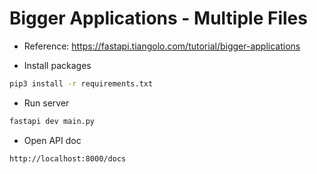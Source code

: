 # Bigger Applications - Multiple Files

- Reference: https://fastapi.tiangolo.com/tutorial/bigger-applications

- Install packages

```bash
pip3 install -r requirements.txt
```

- Run server

```bash
fastapi dev main.py
```

- Open API doc

```bash
http://localhost:8000/docs
```
